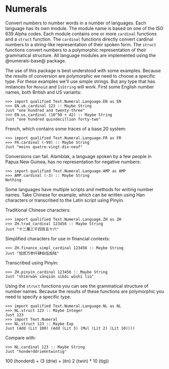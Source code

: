 Numerals
========

Convert numbers to number words in a number of languages. Each
language has its own module. The module name is based on one of the
ISO 639 Alpha codes. Each module contains one or more `cardinal`
functions and a `struct` function. The `cardinal` functions directly
convert cardinal numbers to a string-like representation of their
spoken form. The `struct` functions convert numbers to a polymorphic
representation of their grammatical structure. All language modules
are implemented using the @numerals-base@ package.

The use of this package is best understood with some examples. Because
the results of conversion are polymorphic we need to choose a specific
type. For these examples we'll use simple strings. But any type that
has instances for `Monoid` and `IsString` will work. First some
English number names, both British and US variants:

    >>> import qualified Text.Numeral.Language.EN as EN
    >>> EN.uk_cardinal 123 :: Maybe String
    Just "one hundred and twenty-three"
    >>> EN.us_cardinal (10^50 + 42) :: Maybe String
    Just "one hundred quindecillion forty-two"

French, which contains some traces of a base 20 system:

    >>> import qualified Text.Numeral.Language.FR as FR
    >>> FR.cardinal (-99) :: Maybe String
    Just "moins quatre-vingt-dix-neuf"

Conversions can fail. Alamblak, a language spoken by a few people in
Papua New Guinea, has no representation for negative numbers:

    >>> import qualified Text.Numeral.Language.AMP as AMP
    >>> AMP.cardinal (-3) :: Maybe String
    Nothing

Some languages have multiple scripts and methods for writing number
names. Take Chinese for example, which can be written using Han
characters or transcribed to the Latin script using Pinyin.

Traditional Chinese characters:

    >>> import qualified Text.Numeral.Language.ZH as ZH
    >>> ZH.trad_cardinal 123456 :: Maybe String
    Just "十二萬三千四百五十六"

Simplified characters for use in financial contexts:

    >>> ZH.finance_simpl_cardinal 123456 :: Maybe String
    Just "拾贰万参仟肆伯伍拾陆"

Transcribed using Pinyin:

    >>> ZH.pinyin_cardinal 123456 :: Maybe String
    Just "shíèrwàn sānqiān sìbǎi wǔshí liù"

Using the `struct` functions you can see the grammatical structure of
number names. Because the results of these functions are polymorphic
you need to specify a specific type.

    >>> import qualified Text.Numeral.Language.NL as NL
    >>> NL.struct 123 :: Maybe Integer
    Just 123
    >>> import Text.Numeral
    >>> NL.struct 123 :: Maybe Exp
    Just (Add (Lit 100) (Add (Lit 3) (Mul (Lit 2) (Lit 10))))

Compare with:

    >>> NL.cardinal 123 :: Maybe String
    Just "honderddrieëntwintig"

100 (honderd) + (3 (drie) + (ën) 2 (twin) * 10 (tig))
